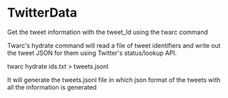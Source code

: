 # TwitterData
Get the tweet information with the tweet_Id using the twarc command

Twarc's hydrate command will read a file of tweet identifiers and write out the tweet JSON for them using Twitter's status/lookup API.

twarc hydrate ids.txt > tweets.jsonl

It will generate the tweets.jsonl file in which json format of the tweets with all the information is generated
